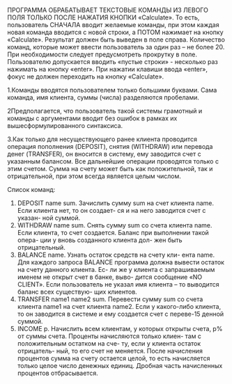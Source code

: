 ПРОГРАММА ОБРАБАТЫВАЕТ ТЕКСТОВЫЕ КОМАНДЫ
ИЗ ЛЕВОГО ПОЛЯ ТОЛЬКО ПОСЛЕ НАЖАТИЯ КНОПКИ «Calculate».
То есть, пользователь СНАЧАЛА вводит желаемые команды, при этом
каждая новая команда вводится с новой строки, а ПОТОМ нажимает на
кнопку «Calculate». Результат должен быть выведен в поле справа.
Количество команд, которые может ввести пользователь за один раз – не
более 20. При необходимости следует предусмотреть прокрутку в поле.
Пользователю допускается вводить «пустые строки» - несколько раз
нажимать на кнопку «enter». При нажатии клавиши ввода «enter», фокус
не должен переходить на кнопку «Calculate».

1.Команды вводятся пользователем только большими буквами. Сама команда, имя клиента, суммы (числа) разделяются пробелами.

2Предполагается, что пользователь такой системы грамотный и команды с аргументами вводит без ошибок в рамках их вышесформулированного синтаксиса.

3.Как только для несуществующего ранее клиента проводится операция
пополнения (DEPOSIT), снятия (WITHDRAW) или перевода денег
(TRANSFER), он вносится в систему, ему заводится счет с указанным
балансом. Все дальнейшие операции проводятся только с этим счетом.
Сумма на счету может быть как положительной, так и отрицательной,
при этом всегда является целым числом.

Список команд:
1. DEPOSIT name sum. Зачислить сумму sum на счет клиента
name. Если клиента нет, то он создает-
ся и на него заводится счет с указан-
ной суммой.
2. WITHDRAW name sum. Снять сумму sum со счета клиента
name. Если клиента, то счет создается.
Баланс при выполнении такой опера-
ции у вновь созданного клиента дол-
жен быть отрицательный.
3. BALANCE name. Узнать остаток средств на счету кли-
ента name. Для каждого запроса
BALANCE программа должна вывести
остаток на счету данного клиента. Ес-
ли же у клиента с запрашиваемым
именем не открыт счет в банке, выво-
дится сообщение «NO CLIENT». Если
пользователь не указал имя клиента –
то выводится баланс всех существую-
щих клиентов.
4. TRANSFER name1 name2
sum. Перевести сумму sum со счета клиента
name1 на счет клиента name2. Если у
какого-либо клиента, то он заводится в
системе и ему создается счет с переве-15
денной суммой.
5. INCOME p.
Начислить всем клиентам, у которых
открыты счета, p% от суммы счета.
Проценты начисляются только клиен-
там с положительным остатком на сче-
ту, если у клиента остаток отрицатель-
ный, то его счет не меняется. После
начисления процентов сумма на счету
остается целой, то есть начисляется
только целое число денежных единиц.
Дробная часть начисленных процентов
отбрасывается.